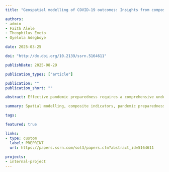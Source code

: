 ```yaml
---
title: "Geospatial modelling of COVID-19 outcomes: Insights from composite indicators for pandemic preparedness (In revision)"

authors:
- admin
- Faith Alele
- Theophilus Emeto
- Oyelola Adegboye

date: 2025-03-25

doi: "http://dx.doi.org/10.2139/ssrn.5164611"

publishDate: 2025-08-29

publication_types: ["article"]

publication: ""
publication_short: ""

abstract: Effective pandemic preparedness requires a comprehensive understanding of the spatial distribution of the outbreak and its local driving factors. We applied a Geographically Weighted Principal Component Analysis (GWPCA) framework to capture the spatial heterogeneity of COVID-19 incidence and mortality at the county level across the United States. Unlike most studies that used standalone factors, this study integrates multiple standalone factors into a single score. We used robust GWPCA to construct composite indicators integrating epidemiological, demographic, socioeconomic, and healthcare-related variables, providing a more holistic representation of regional disparities. Our findings indicate that epidemiological indicators are the strongest predictors of COVID-19 incidence and mortality, with significant regional disparities observed. Counties in the West and South exhibit higher risks, while those in the Midwest and Northeast show comparatively lower risks. Interestingly, lower vaccination vulnerability does not necessarily correlate with lower COVID-19 mortality, underscoring the complexity of pandemic risk dynamics. By incorporating spatially adaptive composite indicators, this study provides enhanced predictive insights for public health planning and intervention strategies. The integration of spatial analytics with epidemiological modelling offers a scalable framework for regionalised pandemic response, ensuring more equitable resource allocation and targeted mitigation efforts in future health crises.

summary: Spatial modelling, composite indicators, pandemic preparedness, United States.

tags:

featured: true

links:
- type: custom
  label: PREPRINT
  url: https://papers.ssrn.com/sol3/papers.cfm?abstract_id=5164611
  
projects:
- internal-project
---
```

